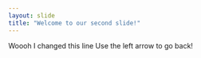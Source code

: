 ```yaml
---
layout: slide
title: "Welcome to our second slide!"
---
```

Woooh I changed this line
Use the left arrow to go back!
